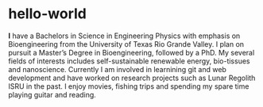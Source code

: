 # hello-world

 **I** have a Bachelors in Science in Engineering Physics with emphasis on Bioengineering from the University of Texas Rio Grande Valley. I plan on pursuit a Master’s Degree in Bioengineering, followed by a PhD. My several fields of interests includes self-sustainable renewable energy, bio-tissues and nanoscience. Currently I am involved in learnining git and web development and have worked on research projects such as Lunar Regolith ISRU in the past. I enjoy movies, fishing trips and spending my spare time playing guitar and reading.
